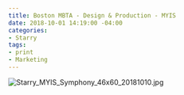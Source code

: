 ```yaml
---
title: Boston MBTA - Design & Production - MYIS
date: 2018-10-01 14:19:00 -04:00
categories:
- Starry
tags:
- print
- Marketing
---
```


![Starry_MYIS_Symphony_46x60_20181010.jpg](/uploads/Starry_MYIS_Symphony_46x60_20181010.jpg)